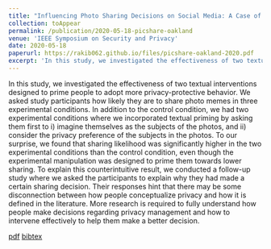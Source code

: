 ```yaml
---
title: "Influencing Photo Sharing Decisions on Social Media: A Case of Paradoxical Findings"
collection: toAppear
permalink: /publication/2020-05-18-picshare-oakland
venue: 'IEEE Symposium on Security and Privacy'
date: 2020-05-18
paperurl: https://rakib062.github.io/files/picshare-oakland-2020.pdf
excerpt: 'In this study, we investigated the effectiveness of two textual interventions designed to prime people to adopt more privacy-protective behavior'
---
```


 In this study, we investigated the effectiveness of two textual interventions designed to prime people to adopt more privacy-protective behavior. We asked study participants how likely they are to share photo memes in three experimental conditions. In addition to the control condition, we had two experimental conditions where we incorporated textual priming by asking them first to i) imagine themselves as the subjects of the photos, and ii) consider the privacy preference of the subjects in the photos. To our surprise, we found that sharing likelihood was significantly higher in the two experimental conditions than the control condition, even though the experimental manipulation was designed to prime them towards lower sharing. To explain this counterintuitive result, we conducted a follow-up study where we asked the participants to explain why they had made a certain sharing decision. Their responses hint that there may be some disconnection between how people conceptualize privacy and how it is defined in the literature. More research is required to fully understand how people make decisions regarding privacy management and how to intervene effectively to help them make a better decision.


[pdf](https://rakib062.github.io/files/picshare-oakland-2020.pdf) [bibtex](https://rakib062.github.io/files/picshare-oakland-2020.bib)
